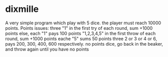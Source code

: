 # dixmille
A very simple program which play with 5 dice.
the player must reach 10000 points.
Points issues:
three "1" in the first try of each round, sum +1000 points else, each "1" pays 100 points
"1,2,3,4,5" in the first throw of each round, sum +1000 points
eache "5" sums 50 points
three 2 or 3 or 4 or 6, pays 200, 300, 400, 600 respectively.
no points dice, go back in the beaker, and throw again until you have no points
